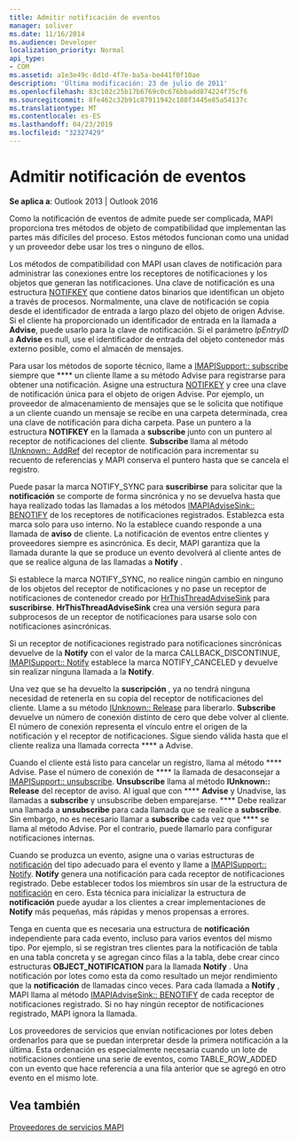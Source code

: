 ```yaml
---
title: Admitir notificación de eventos
manager: soliver
ms.date: 11/16/2014
ms.audience: Developer
localization_priority: Normal
api_type:
- COM
ms.assetid: a1e3e49c-8d1d-4f7e-ba5a-be441f0f10ae
description: 'Última modificación: 23 de julio de 2011'
ms.openlocfilehash: 83c102c25b17b6769c0c676bbadd874224f75cf6
ms.sourcegitcommit: 8fe462c32b91c87911942c188f3445e85a54137c
ms.translationtype: MT
ms.contentlocale: es-ES
ms.lasthandoff: 04/23/2019
ms.locfileid: "32327429"
---
```

# <a name="supporting-event-notification"></a>Admitir notificación de eventos

  
  
**Se aplica a**: Outlook 2013 | Outlook 2016 
  
Como la notificación de eventos de admite puede ser complicada, MAPI proporciona tres métodos de objeto de compatibilidad que implementan las partes más difíciles del proceso. Estos métodos funcionan como una unidad y un proveedor debe usar los tres o ninguno de ellos.
  
Los métodos de compatibilidad con MAPI usan claves de notificación para administrar las conexiones entre los receptores de notificaciones y los objetos que generan las notificaciones. Una clave de notificación es una estructura [NOTIFKEY](notifkey.md) que contiene datos binarios que identifican un objeto a través de procesos. Normalmente, una clave de notificación se copia desde el identificador de entrada a largo plazo del objeto de origen Advise. Si el cliente ha proporcionado un identificador de entrada en la llamada a **Advise**, puede usarlo para la clave de notificación. Si el parámetro _lpEntryID_ a **Advise** es null, use el identificador de entrada del objeto contenedor más externo posible, como el almacén de mensajes. 
  
Para usar los métodos de soporte técnico, llame a [IMAPISupport:: subscribe](imapisupport-subscribe.md) siempre que **** un cliente llame a su método Advise para registrarse para obtener una notificación. Asigne una estructura [NOTIFKEY](notifkey.md) y cree una clave de notificación única para el objeto de origen Advise. Por ejemplo, un proveedor de almacenamiento de mensajes que se le solicita que notifique a un cliente cuando un mensaje se recibe en una carpeta determinada, crea una clave de notificación para dicha carpeta. Pase un puntero a la estructura **NOTIFKEY** en la llamada a **subscribe** junto con un puntero al receptor de notificaciones del cliente. **Subscribe** llama al método [IUnknown:: AddRef](https://msdn.microsoft.com/library/b4316efd-73d4-4995-b898-8025a316ba63%28Office.15%29.aspx) del receptor de notificación para incrementar su recuento de referencias y MAPI conserva el puntero hasta que se cancela el registro. 
  
Puede pasar la marca NOTIFY_SYNC para **suscribirse** para solicitar que la **notificación** se comporte de forma sincrónica y no se devuelva hasta que haya realizado todas las llamadas a los métodos [IMAPIAdviseSink:: BENOTIFY](imapiadvisesink-onnotify.md) de los receptores de notificaciones registrados. Establezca esta marca solo para uso interno. No la establece cuando responde a una llamada de **aviso** de cliente. La notificación de eventos entre clientes y proveedores siempre es asincrónica. Es decir, MAPI garantiza que la llamada durante la que se produce un evento devolverá al cliente antes de que se realice alguna de las llamadas a **Notify** . 
  
Si establece la marca NOTIFY_SYNC, no realice ningún cambio en ninguno de los objetos del receptor de notificaciones y no pase un receptor de notificaciones de contenedor creado por [HrThisThreadAdviseSink](hrthisthreadadvisesink.md) para **suscribirse**. **HrThisThreadAdviseSink** crea una versión segura para subprocesos de un receptor de notificaciones para usarse solo con notificaciones asincrónicas. 
  
Si un receptor de notificaciones registrado para notificaciones sincrónicas devuelve de la **Notify** con el valor de la marca CALLBACK_DISCONTINUE, [IMAPISupport:: Notify](imapisupport-notify.md) establece la marca NOTIFY_CANCELED y devuelve sin realizar ninguna llamada a la **Notify**. 
  
Una vez que se ha devuelto la **suscripción** , ya no tendrá ninguna necesidad de retenerla en su copia del receptor de notificaciones del cliente. Llame a su método [IUnknown:: Release](https://msdn.microsoft.com/library/4b494c6f-f0ee-4c35-ae45-ed956f40dc7a%28Office.15%29.aspx) para liberarlo. **Subscribe** devuelve un número de conexión distinto de cero que debe volver al cliente. El número de conexión representa el vínculo entre el origen de la notificación y el receptor de notificaciones. Sigue siendo válida hasta que el cliente realiza una llamada correcta **** a Advise. 
  
Cuando el cliente está listo para cancelar un registro, llama al método **** Advise. Pase el número de conexión de **** la llamada de desaconsejar a [IMAPISupport:: unsubscribe](imapisupport-unsubscribe.md). **Unsubscribe** llama al método **IUnknown:: Release** del receptor de aviso. Al igual que con **** **Advise** y Unadvise, las llamadas a **subscribe** y unsubscribe deben emparejarse. **** Debe realizar una llamada a **unsubscribe** para cada llamada que se realice a **subscribe**. Sin embargo, no es necesario llamar a **subscribe** cada vez que **** se llama al método Advise. Por el contrario, puede llamarlo para configurar notificaciones internas. 
  
Cuando se produzca un evento, asigne una o varias estructuras de [notificación](notification.md) del tipo adecuado para el evento y llame a [IMAPISupport:: Notify](imapisupport-notify.md). **Notify** genera una notificación para cada receptor de notificaciones registrado. Debe establecer todos los miembros sin usar de la estructura de [notificación](notification.md) en cero. Esta técnica para inicializar la estructura de **notificación** puede ayudar a los clientes a crear implementaciones de **Notify** más pequeñas, más rápidas y menos propensas a errores. 
  
Tenga en cuenta que es necesaria una estructura de **notificación** independiente para cada evento, incluso para varios eventos del mismo tipo. Por ejemplo, si se registran tres clientes para la notificación de tabla en una tabla concreta y se agregan cinco filas a la tabla, debe crear cinco estructuras **OBJECT_NOTIFICATION** para la llamada **Notify** . Una notificación por lotes como esta da como resultado un mejor rendimiento que la **notificación** de llamadas cinco veces. Para cada llamada a **Notify** , MAPI llama al método [IMAPIAdviseSink:: BENOTIFY](imapiadvisesink-onnotify.md) de cada receptor de notificaciones registrado. Si no hay ningún receptor de notificaciones registrado, MAPI ignora la llamada. 
  
Los proveedores de servicios que envían notificaciones por lotes deben ordenarlos para que se puedan interpretar desde la primera notificación a la última. Esta ordenación es especialmente necesaria cuando un lote de notificaciones contiene una serie de eventos, como TABLE_ROW_ADDED con un evento que hace referencia a una fila anterior que se agregó en otro evento en el mismo lote.
  
## <a name="see-also"></a>Vea también



[Proveedores de servicios MAPI](mapi-service-providers.md)

